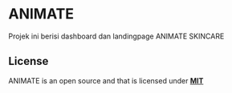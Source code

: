 # ANIMATE

Projek ini berisi dashboard dan landingpage ANIMATE SKINCARE


## License

ANIMATE is an open source and that is licensed under **[MIT](http://opensource.org/licenses/MIT)**




